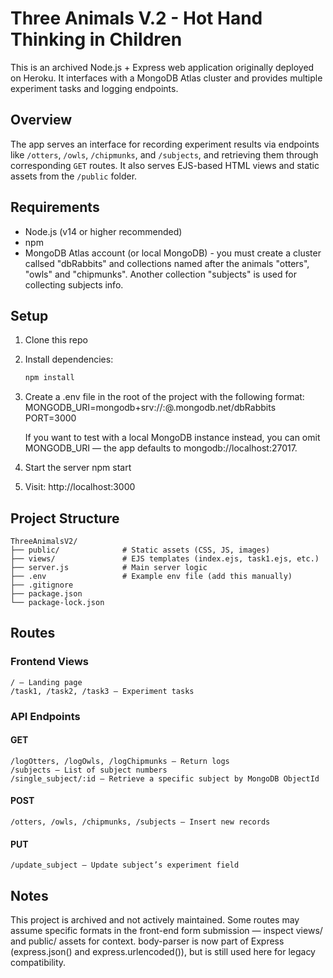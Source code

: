 # Three Animals V.2 - Hot Hand Thinking in Children

This is an archived Node.js + Express web application originally deployed on Heroku. It interfaces with a MongoDB Atlas cluster and provides multiple experiment tasks and logging endpoints.

## Overview

The app serves an interface for recording experiment results via endpoints like `/otters`, `/owls`, `/chipmunks`, and `/subjects`, and retrieving them through corresponding `GET` routes. It also serves EJS-based HTML views and static assets from the `/public` folder.

## Requirements

- Node.js (v14 or higher recommended)
- npm
- MongoDB Atlas account (or local MongoDB) - you must create a cluster callsed "dbRabbits" and collections named after the animals "otters", "owls" and "chipmunks". Another collection "subjects" is used for collecting subjects info.

## Setup

1. Clone this repo

2. Install dependencies:
   ```bash
   npm install

3. Create a .env file in the root of the project with the following format:
    MONGODB_URI=mongodb+srv://<username>:<password>@<cluster>.mongodb.net/dbRabbits
    PORT=3000

    If you want to test with a local MongoDB instance instead, you can omit MONGODB_URI — the app defaults to mongodb://localhost:27017.

4. Start the server
    npm start

5. Visit: http://localhost:3000

## Project Structure
    ThreeAnimalsV2/
    ├── public/              # Static assets (CSS, JS, images)
    ├── views/               # EJS templates (index.ejs, task1.ejs, etc.)
    ├── server.js            # Main server logic
    ├── .env                 # Example env file (add this manually)
    ├── .gitignore
    ├── package.json
    └── package-lock.json

## Routes
### Frontend Views
    / – Landing page
    /task1, /task2, /task3 – Experiment tasks
### API Endpoints
#### GET
    /logOtters, /logOwls, /logChipmunks – Return logs
    /subjects – List of subject numbers
    /single_subject/:id – Retrieve a specific subject by MongoDB ObjectId
#### POST
    /otters, /owls, /chipmunks, /subjects – Insert new records
#### PUT
    /update_subject – Update subject’s experiment field

## Notes
This project is archived and not actively maintained.
Some routes may assume specific formats in the front-end form submission — inspect views/ and public/ assets for context.
body-parser is now part of Express (express.json() and express.urlencoded()), but is still used here for legacy compatibility.
